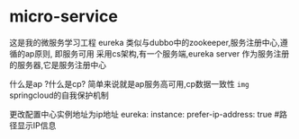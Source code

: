 # micro-service
这是我的微服务学习工程
eureka 类似与dubbo中的zookeeper,服务注册中心,遵循的ap原则, 即服务可用
采用cs架构,有一个服务端,eureka server 作为服务注册的服务器,它是服务注册中心

什么是ap ?什么是cp?
简单来说就是ap服务高可用,cp数据一致性
``img``
springcloud的自我保护机制

更改配置中心实例地址为ip地址
eureka:
    instance:
      prefer-ip-address: true   #路径显示IP信息
